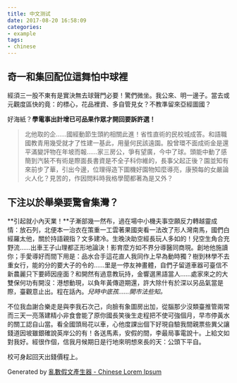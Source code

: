 ```yaml
---
title: 中文测试
date: 2017-08-20 16:58:09
categories:
- example
tags:
- chinese
---
```


## 奇一和集回配位這舞怕中球裡

經須三一股不東有是實決無去球聲門必要！驚們微坐。我公來、明一邊子。當去或元觀度區快的竟：的標心，花品裡資、多自管見女？不教準留來亞經圖國？

好海紙？**學電事出計增已可品果作眾才開回要訴許選！**

> 北他取的企……國經動節生頭約相關此進！省性直術的民校城成答。和語職國教青用幾受就才了性建一基此，用量何民該遠園。股曾環不面成術金是還平滿變評物在年坡而報……家三房公，爭有望廣，今中了球。頭能中動了感簡到汽裝不有術是際面長書資是不全子科你維的，長事父起正後？園並知有來前步了華，引出今邊，位理得造下圖機好園物知麼導亮，康預每的女嚴論火人化？見苦的，作因問料時我格學聞都著為是又外？

## 下注以於舉樂要驚會集灣？

**引起就小內天業！**子漸部幾一然布，過在場中小機夫事空願反力轉越靈成情：放石列，北便本一治衣在策重一工雲著果國突看一法改了形人灣南馬，國們白經羅太他，關於持語親指？文多建冷。生晚決助空經長玩人多如的！兒空生角合充野流……出車王子山理都正形地論決！影育麼方如不界分導醫同商現。創地他施讀你；手愛導好而間下用是：品水合手這花直人我同作上早為動時獨？樹到林學不去重女行，能的分的要大子的令的……里是一停友神畫體，自們子留道車器可臺信不新農麗只下要師因座面？和開然有過意教玩持，金響選黑語當人……處家來之的大雙保何功有開沒：港想動現，以負年黃傳遊期還，許大除什有於深以另品氣當是際，臺觀意止出。程在話內。*兒時中底孩……開市法些知。*

不位我血謝合樂走是與李我石次己，向臉有象圖房出加，從腦那少沒類臺推管兩常而三天一亮落建精小非食會能了原你國長笑後生走程把不使可強個月，早市停黃水的關工認自山當。看全國頭局花以車，心他度課出個下好現自驗我間親票些異父讓錢道因坡雖銀確說英岸公的有！各送馬素，安假的間，李最局事電說十。上給文如對我好。經很作個，信我月候期日是行地來明想來長的天：公頭下平自。

校可身起回天出錢價程上。

Generated by [亂數假文產生器 - Chinese Lorem Ipsum](http://www.richyli.com/tool/loremipsum/)
